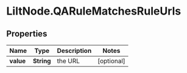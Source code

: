 # LiltNode.QARuleMatchesRuleUrls

## Properties

Name | Type | Description | Notes
------------ | ------------- | ------------- | -------------
**value** | **String** | the URL | [optional] 


